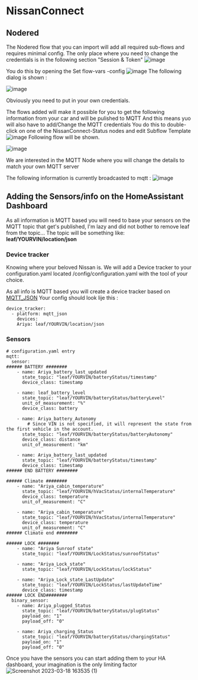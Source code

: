 # NissanConnect

## Nodered
The Nodered flow that you can import will add all required sub-flows and requires minimal config.
The only place where you need to change the credentials is in the following section 
"Session & Token"
![image](https://user-images.githubusercontent.com/6417524/226113614-13dc2775-2496-47db-866e-d51b8332d7b7.png)



You do this by opening the Set flow-vars -config 
![image](https://user-images.githubusercontent.com/6417524/226113713-e1021af9-ccd7-493e-946c-bec2f009ba07.png)
The following dialog is shown :

![image](https://user-images.githubusercontent.com/6417524/226113788-29b8ac02-04fe-4fbc-b15e-54ee89243bcd.png)

Obviously you need to put in your own credentials.

The flows added will make it possible for you to get the following information from your car and will be pulished to MQTT
And this means yuo will also have to add/Change the MQTT credentials 
You do this to double-click on one of the NissanConnect-Status nodes and edit Subflow Template
![image](https://user-images.githubusercontent.com/6417524/226114023-cd57ecfd-6a41-4ffd-aa11-3f1f44ab3dd5.png)
Following flow will be shown.

![image](https://user-images.githubusercontent.com/6417524/226114042-469c403f-9d44-4df8-8a77-06d4328f8e34.png)

We are interested in the MQTT Node where you will change the details to match your own MQTT server

The following information is currently broadcasted to mqtt :
![image](https://user-images.githubusercontent.com/6417524/226115468-f4d8bda3-c961-4179-81e9-d3b99dfa7319.png)



## Adding the Sensors/info on the HomeAssistant Dashboard
As all information is MQTT based you will need to base your sensors on the MQTT topic that get's published, I'm lazy and did not bother to remove leaf from the topic...
The topic will be something like:  **leaf/YOURVIN/location/json**


### Device tracker

Knowing where your beloved Nissan is.
We will add a Device tracker to your configuration.yaml located /config/configuration.yaml with the tool of your choice.

As all info is MQTT based you will create a device tracker based on [MQTT_JSON](https://www.home-assistant.io/integrations/mqtt_json)
Your config should look lije this :
```
device_tracker:
  - platform: mqtt_json
    devices:
    Ariya: leaf/YOURVIN/location/json
```
### Sensors

```
# configuration.yaml entry
mqtt:
  sensor:
###### BATTERY ########      
    - name: Ariya_battery_last_updated
      state_topic: "leaf/YOURVIN/batteryStatus/timestamp"
      device_class: timestamp

    - name: leaf_battery_level
      state_topic: "leaf/YOURVIN/batteryStatus/batteryLevel"
      unit_of_measurement: "%"
      device_class: battery

    - name: Ariya_battery_Autonomy
        # Since VIN is not specified, it will represent the state from the first vehicle in the account.
      state_topic: "leaf/YOURVIN/batteryStatus/batteryAutonomy"
      device_class: distance
      unit_of_measurement: "km"

    - name: Ariya_battery_last_updated
      state_topic: "leaf/YOURVIN/batteryStatus/timestamp"
      device_class: timestamp
###### END BATTERY ########            

###### Climate ########      
    - name: "Ariya_cabin_temperature"
      state_topic: "leaf/YOURVIN/hVacStatus/internalTemperature"
      device_class: temperature
      unit_of_measurement: "C"
      
    - name: "Ariya_cabin_temperature"
      state_topic: "leaf/YOURVIN/hVacStatus/internalTemperature"
      device_class: temperature
      unit_of_measurement: "C"     
###### Climate end ########      

###### LOCK ########      
    - name: "Ariya Sunroof state"
      state_topic: "leaf/YOURVIN/LockStatus/sunroofStatus"

    - name: "Ariya_Lock_state"
      state_topic: "leaf/YOURVIN/LockStatus/lockStatus"      
      
    - name: "Ariya_Lock_state_LastUpdate"
      state_topic: "leaf/YOURVIN/LockStatus/lastUpdateTime"
      device_class: timestamp
###### LOCK END########      
  binary_sensor:
    - name: Ariya_plugged_Status
      state_topic: "leaf/YOURVIN/batteryStatus/plugStatus"
      payload_on: "1"
      payload_off: "0"

    - name: Ariya_charging_Status
      state_topic: "leaf/YOURVIN/batteryStatus/chargingStatus"
      payload_on: "1"
      payload_off: "0"

```
Once you have the sensors you can start adding them to your HA dashboard, your imagination is the only limiting factor
![Screenshot 2023-03-18 163535 (1)](https://user-images.githubusercontent.com/6417524/226115683-c72ed14a-1e48-4048-a215-52f7a9e41f2f.png)

